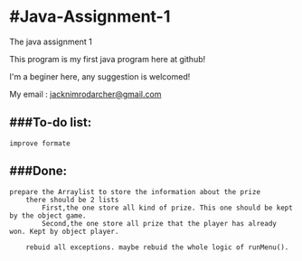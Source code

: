 #Java-Assignment-1
========
The java assignment 1

This program is my first java program here at github!

I'm a beginer here, any suggestion is welcomed!

My email : jacknimrodarcher@gmail.com


###To-do list:
--------
	improve formate

###Done:
--------
	prepare the Arraylist to store the information about the prize
		there should be 2 lists
			First,the one store all kind of prize. This one should be kept by the object game.
			Second,the one store all prize that the player has already won. Kept by object player.
			
		rebuid all exceptions. maybe rebuid the whole logic of runMenu().